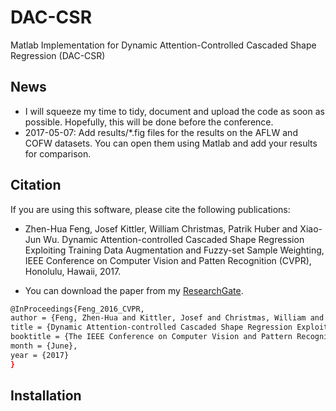 # DAC-CSR 

Matlab Implementation for Dynamic Attention-Controlled Cascaded Shape Regression (DAC-CSR)

## News

* I will squeeze my time to tidy, document and upload the code as soon as possible. Hopefully, this will be done before the conference.
* 2017-05-07: Add results/*.fig files for the results on the AFLW and COFW datasets. You can open them using Matlab and add your results for comparison.

## Citation

If you are using this software, please cite the following publications:

* Zhen-Hua Feng, Josef Kittler, William Christmas, Patrik Huber and Xiao-Jun Wu. Dynamic Attention-controlled Cascaded Shape Regression Exploiting Training Data Augmentation and Fuzzy-set Sample Weighting, IEEE Conference on Computer Vision and Patten Recognition (CVPR), Honolulu, Hawaii, 2017.

* You can download the paper from my [ResearchGate].

```sh
@InProceedings{Feng_2016_CVPR,
author = {Feng, Zhen-Hua and Kittler, Josef and Christmas, William and Huber, Patrik and Wu, Xiao-Jun},
title = {Dynamic Attention-controlled Cascaded Shape Regression Exploiting Training Data Augmentation and Fuzzy-set Sample Weighting},
booktitle = {The IEEE Conference on Computer Vision and Pattern Recognition (CVPR)},
month = {June},
year = {2017}
}
```

## Installation



 [ResearchGate]: <https://www.researchgate.net/publication/310440905_Dynamic_Attention-controlled_Cascaded_Shape_Regression_Exploiting_Training_Data_Augmentation_and_Fuzzy-set_Sample_Weighting>


